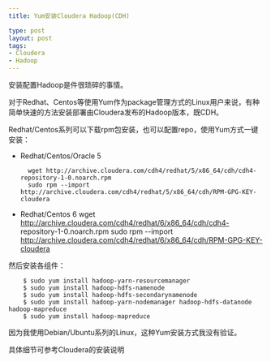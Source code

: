 ```yaml
--- 
title: Yum安装Cloudera Hadoop(CDH)

type: post
layout: post
tags: 
- Cloudera
- Hadoop
---
```


安装配置Hadoop是件很琐碎的事情。

对于Redhat、Centos等使用Yum作为package管理方式的Linux用户来说，有种简单快速的方法安装部署由Cloudera发布的Hadoop版本，既CDH。

Redhat/Centos系列可以下载rpm包安装，也可以配置repo，使用Yum方式一键安装：

+ Redhat/Centos/Oracle 5

		wget http://archive.cloudera.com/cdh4/redhat/5/x86_64/cdh/cdh4-repository-1-0.noarch.rpm
		sudo rpm --import http://archive.cloudera.com/cdh4/redhat/5/x86_64/cdh/RPM-GPG-KEY-cloudera

+ Redhat/Centos 6
		wget http://archive.cloudera.com/cdh4/redhat/6/x86_64/cdh/cdh4-			repository-1-0.noarch.rpm
		sudo rpm --import http://archive.cloudera.com/cdh4/redhat/6/x86_64/cdh/RPM-GPG-KEY-cloudera

然后安装各组件：

		$ sudo yum install hadoop-yarn-resourcemanager
		$ sudo yum install hadoop-hdfs-namenode
		$ sudo yum install hadoop-hdfs-secondarynamenode
		$ sudo yum install hadoop-yarn-nodemanager hadoop-hdfs-datanode hadoop-mapreduce
		$ sudo yum install hadoop-mapreduce

因为我使用Debian/Ubuntu系列的Linux，这种Yum安装方式我没有验证。

具体细节可参考Cloudera的安装说明


